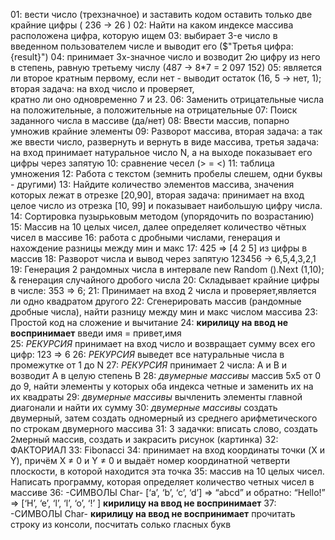 ﻿01:  вести число (трехзначное) и заставить кодом оставить только две крайние цифры ( 236 -> 26 )
02:  Найти на каком индексе массива расположена цифра, которую ищем
03:  выбирает 3-e число в введенном пользователем числе и выводит его  ($"Третья цифра: {result}") 
04:  принимает 3х-значное число и возводит 2ю цифру из него в степень, равную третьему числу (487 -> 8*7 = 2 097 152)
05:  является ли второе кратным первому, если нет - выводит остаток (16, 5 -> нет, 1); вторая задача: на вход число и проверяет,  
     кратно ли оно одновременно 7 и 23.
06:  Заменить отрицательные числа на положительные, а положительные на отрицательные
07:  Поиск заданного числа в массиве (да/нет)
08:  Ввести массив, попарно умножив крайние элементы 
09:  Разворот массива, вторая задача: а так же ввести число, развернуть и вернуть в виде массива, третья задача: на вход принимает 
     натуральное число N, а на выходе показывает его цифры через запятую
10:  сравнение чесел (> = <)
11:  таблица умножения
12:  Работа с текстом (земнить пробелы слешем, одни буквы - другими)
13:  Найдите количество элементов массива, значения которых лежат в отрезке [20,90], вторая задача: принимает на вход целое число 
     из отрезка [10, 99] и показывает наибольшую цифру числа.
14:  Сортировка пузырьковым методом (упорядочить по возрастанию)
15:  Массив на 10 целых чисел, далее определяет количество чётных чисел в массиве
16:  работа с дробными числами, генерация и нахождение разницы между мин и макс
17:  425 => [4 2 5] из цифры в массив
18:  Разворот числа и вывод через запятую 123456 -> 6,5,4,3,2,1
19:  Генерация 2 рандомных числа в интервале new Random ().Next (1,10); & генерация случайного дробого числа
20:  Cкладывает крайние цифры в числе: 353 => 6;
21:  Принимает на вход 2 числа и проверяет,является ли одно квадратом другого
22:  Сгенерировать массив (рандомные  дробные числа), найти разницу между мин и макс числом массива
23:  Простой код на сложение и вычитание
24:  **кирилицу на ввод не воспринимает**   введи имя = привет,имя  
25:  _РЕКУРСИЯ_ принимает на вход число и возвращает сумму всех его цифр: 123 => 6
26:  _РЕКУРСИЯ_  выведет все натуральные числа в промежутке от 1 до N
27:  _РЕКУРСИЯ_ принимает 2 числа: А и В и возводит А в целую степень В
28:  *двумерные массивы*  массив 5x5 от 0 до 9, найти элементы у которых оба индекса четные и заменить их на их квадраты
29:  *двумерные массивы* вычленить элементы главной диагонали и найти их сумму
30:  *двумерные массивы* создать двумерный, затем создать одномерный из среднего арифметического по строкам двумерного массива
31:  3 задачки: вписать слово, создать 2мерный массив, создать и закрасить рисунок (картинка)
32:  ФАКТОРИАЛ
33:  Fibonacci
34:  принимает на вход координаты точки (X и Y), причём X ≠ 0 и Y ≠ 0 и выдаёт номер координатной четверти плоскости, в которой находится эта точка
35:  массив на 10 целых чисел. Написать программу, которая определяет количество четных чисел в массиве
36: -СИМВОЛЫ Char- [‘a’, ‘b’, ‘c’, ‘d’] => “abcd” и обратно: “Hello!” => [‘H’, ‘e’, ‘l’, ‘l’, ‘o’, ‘!’ ] **кирилицу на ввод не воспринимает** 
37:   -СИМВОЛЫ Char- **кирилицу на ввод не воспринимает** прочитать строку из консоли, посчитать солько гласных букв 
